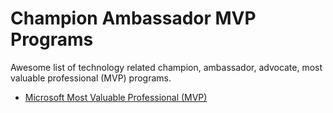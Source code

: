 # Champion Ambassador MVP Programs

Awesome list of technology related champion, ambassador, advocate, most valuable professional (MVP) programs.

- [Microsoft Most Valuable Professional (MVP)](https://mvp.microsoft.com/)
